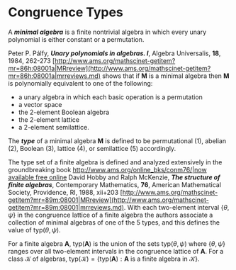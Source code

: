 # Congruence Types

A ***minimal algebra*** is a finite nontrivial algebra in which every unary polynomial is either constant
or a permutation. 

Peter P. Pálfy, ***Unary polynomials in algebras. I***, Algebra Universalis, **18**, 1984, 262-273 [http://www.ams.org/mathscinet-getitem?mr=86h:08001a|MRreview](http://www.ams.org/mathscinet-getitem?mr=86h:08001a|mrreviews.md) shows that if $\mathbf{M}$ is a
minimal algebra then $\mathbf{M}$ is polynomially equivalent to one of the following: 

  * a unary algebra in which each basic operation is a permutation
  * a vector space
  * the 2-element Boolean algebra
  * the 2-element lattice
  * a 2-element semilattice. 

The ***type*** of a minimal algebra $\mathbf{M}$ is defined
to be permutational (1), abelian (2), Boolean (3), lattice (4), or semilattice (5) accordingly. 

The type set of a finite algebra is defined and analyzed extensively in the groundbreaking book
[http://www.ams.org/online_bks/conm76/|now available free online](http://www.ams.org/online_bks/conm76/|now_available_free_onlines.md)
David Hobby and Ralph McKenzie, ***The structure of finite algebras***, Contemporary Mathematics, **76**, American Mathematical Society, Providence, RI, 1988, xii+203 [http://www.ams.org/mathscinet-getitem?mr=89m:08001|MRreview](http://www.ams.org/mathscinet-getitem?mr=89m:08001|mrreviews.md).
With each two-element interval $\{\theta,\psi\}$ in the congruence lattice of a finite algebra the authors
associate a collection of minimal algebras of one of the 5 types, and this defines the value of $\text{typ}(\theta,\psi)$.

For a finite algebra $\mathbf{A}$, $\text{typ}(\mathbf{A})$ is the
union of the sets $\text{typ}(\theta,\psi)$ where $\{\theta,\psi\}$ ranges over all two-element intervals in the congruence lattice
of $\mathbf{A}$. For a class $\mathcal{K}$ of algebras, $\text{typ}(\mathcal{K}) = \{\text{typ}(\mathbf{A}): \mathbf{A} 
\text{ is a finite algebra in }\mathcal{K}\}$.
